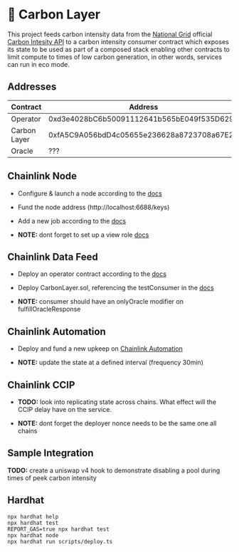 # 🌱 Carbon Layer 

This project feeds carbon intensity data from the [National Grid](https://www.nationalgrid.com/uk) official [Carbon Intesity API](https://api.carbonintensity.org.uk/) to a carbon intensity consumer contract which exposes its state to be used as part of a composed stack enabling other contracts to limit compute to times of low carbon generation, in other words, services can run in eco mode.

## Addresses
| Contract        | Address                                    |
|-----------------|------------------------------------------- |
| Operator        | 0xd3e4028bC6b50091112641b565bE049f535D6299 |
| Carbon Layer    | 0xfA5C9A056bdD4c05655e236628a8723708a67E2D |
| Oracle          | ??? |


## Chainlink Node

* Configure & launch a node according to the [docs](https://docs.chain.link/chainlink-nodes/v1/running-a-chainlink-node)

* Fund the node address (http://localhost:6688/keys)

* Add a new job according to the [docs](https://docs.chain.link/chainlink-nodes/v1/fulfilling-requests#add-a-job-to-the-node)  

* **NOTE:** dont forget to set up a view role [docs](https://docs.chain.link/chainlink-nodes/v1/roles-and-access)

## Chainlink Data Feed

* Deploy an operator contract according to the [docs](https://docs.chain.link/chainlink-nodes/v1/fulfilling-requests#setup-your-operator-contract)

* Deploy CarbonLayer.sol, referencing the testConsumer in the [docs](https://docs.chain.link/chainlink-nodes/v1/fulfilling-requests#create-a-request-to-your-node)

* **NOTE:** consumer should have an onlyOracle modifier on fulfillOracleResponse

## Chainlink Automation

* Deploy and fund a new upkeep on [Chainlink Automation](https://automation.chain.link/) 

* **NOTE:** update the state at a defined interval (frequency 30min)

## Chainlink CCIP

* **TODO:** look into replicating state across chains. What effect will the CCIP delay have on the service.

* **NOTE:** dont forget the deployer nonce needs to be the same one all chains

## Sample Integration
**TODO:** create a uniswap v4 hook to demonstrate disabling a pool during times of peek carbon intensity

## Hardhat

```shell
npx hardhat help
npx hardhat test
REPORT_GAS=true npx hardhat test
npx hardhat node
npx hardhat run scripts/deploy.ts
```
